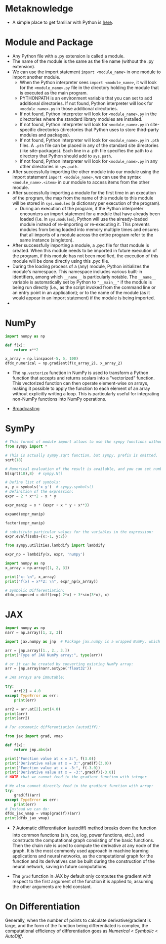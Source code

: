 # Metaknowledge

- A simple place to get familiar with Python is [here](https://www.learnpython.org/).

# Module and Package

- Any Python file with a .py extension is called a module.
- The name of the module is the same as the file name (without the .py extension).
- We can use the import statement `import <module_name>` in one module to import another module.
  - When the Python interpreter sees `import <module_name>`, it will look for the `<module_name>.py` file in the directory holding the module that is executed as the main program.
  - PYTHONPATH is an environment variable that you can set to add additional directories. If not found, Python interpreter will look for `<module_name>.py` in those additional directories.
  - If not found, Python interpreter will look for `<module_name>.py` in the directories where the standard library modules are installed.
  - If not found, Python interpreter will look for `<module_name>.py` in site-specific directories (directories that Python uses to store third-party modules and packages).
  - If not found, Python interpreter will look for `<module_name>.py` in `.pth` files. A `.pth` file can be placed in any of the standard site directories (like site-packages). Each line in a .pth file specifies the path to a directory that Python should add to `sys.path`.
  - If not found, Python interpreter will look for `<module_name>.py` in any other directories in `sys.path`.
- After successfully importing the other module into our module using the import statement `import <module_name>`, we can use the syntax `<module_name>.<item>` in our module to access items from the other module.
- After successfully importing a module for the first time in an execution of the program, the map from the name of this module to this module will be stored in `sys.modules` (a dictionary per execution of the program).
  - During an execution of the program, if the Python interpreter encounters an import statement for a module that have already been loaded (i.e. in `sys.modules`), Python will use the already-loaded module instead of re-importing or re-executing it. This prevents modules from being loaded into memory multiple times and ensures that all imports of a module across the entire program refer to the same instance (singleton).
- After successfully importing a module, a .pyc file for that module is created. When this module needs to be imported in future execution of the program, if this module has not been modified, the execution of this module will be done directly using this .pyc file.
- During the loading process of a (any) module, Python initializes the module's namespace. This namespace includes various built-in identifiers, among which `__name__` is particularly notable. The `__name__` variable is automatically set by Python to `"__main__"` if the module is being run directly (i.e., as the script invoked from the command line or an entry point in an application); or to the name of the module (as it would appear in an import statement) if the module is being imported.
- 

# NumPy

```python
import numpy as np

def f(x):
    return x**2

x_array = np.linspace(-5, 5, 100)
dfdx_numerical = np.gradient(f(x_array_2), x_array_2)
```

- The `np.vectorize` function in NumPy is used to transform a Python function that accepts and returns scalars into a "vectorized" function. This vectorized function can then operate element-wise on arrays, making it possible to apply the function to each element of an array without explicitly writing a loop. This is particularly useful for integrating non-NumPy functions into NumPy operations.

- [Broadcasting](https://numpy.org/doc/stable/user/basics.broadcasting.html#:~:text=The%20term%20broadcasting%20describes%20how,that%20they%20have%20compatible%20shapes.)

# SymPy

```python
# This format of module import allows to use the sympy functions without sympy. prefix.
from sympy import *

# This is actually sympy.sqrt function, but sympy. prefix is omitted.
sqrt(18)

# Numerical evaluation of the result is available, and you can set number of the digits to show in the approximated output
N(sqrt(18),8)  # sympy.N()

# Define list of symbols:
x, y = symbols('x y')  # sympy.symbols()
# Definition of the expression:
expr = 2 * x**2 - x * y

expr_manip = x * (expr + x * y + x**3)

expand(expr_manip)

factor(expr_manip)

# substitute particular values for the variables in the expression:
expr.evalf(subs={x:-1, y:2})

from sympy.utilities.lambdify import lambdify

expr_np = lambdify(x, expr, 'numpy')

import numpy as np
x_array = np.array([1, 2, 3])

print("x: \n", x_array)
print("f(x) = x**2: \n", expr_np(x_array))

# Symbolic Differentiation:
dfdx_composed = diff(exp(-2*x) + 3*sin(3*x), x)
```

# JAX

```python
import numpy as np
narr = np.array([1, 2, 3])

import jax.numpy as jnp  # Package jax.numpy is a wrapped NumPy, which pretty much replaces NumPy when JAX is used

arr = jnp.array([1., 2., 3.])
print("Type of JAX NumPy array:", type(arr))

# or it can be created by converting existing NumPy array:
arr = jnp.array(narr.astype('float32'))

# JAX arrays are immutable:

try:
    arr[2] = 4.0
except TypeError as err:
    print(err)

arr2 = arr.at[2].set(4.0)
print(arr)
print(arr2)

# For automatic differentiation (autodiff):

from jax import grad, vmap

def f(x):
    return jnp.abs(x)

print("Function value at x = 3:", f(3.0))
print("Derivative value at x = 3:",grad(f)(3.0))
print("Function value at x = -3:", f(-3.0))
print("Derivative value at x = -3:",grad(f)(-3.0))
# NOTE that we cannot feed in the gradient function with integer

# We also cannot directly feed in the gradient function with array:
try:
    grad(f)(arr)
except TypeError as err:
    print(err)
# Instead we can do:
dfdx_jax_vmap = vmap(grad(f))(arr)
print(dfdx_jax_vmap)
```
- ❓ Automatic differentiation (autodiff) method breaks down the function into common functions (sin, cos, log, power functions, etc.), and constructs the computational graph consisting of the basic functions. Then the chain rule is used to compute the derivative at any node of the graph. It is the most commonly used approach in machine learning applications and neural networks, as the computational graph for the function and its derivatives can be built during the construction of the neural network, saving in future computations.

- The `grad` function in JAX by default only computes the gradient with respect to the first argument of the function it is applied to, assuming the other arguments are held constant.

# On Differentiation

Generally, when the number of points to calculate derivative/gradient is large, and the form of the function being differentiated is complex, the computational efficiency of differentiation goes as *Numerical* $<$ *Symbolic* $<$ *AutoDiff*.
